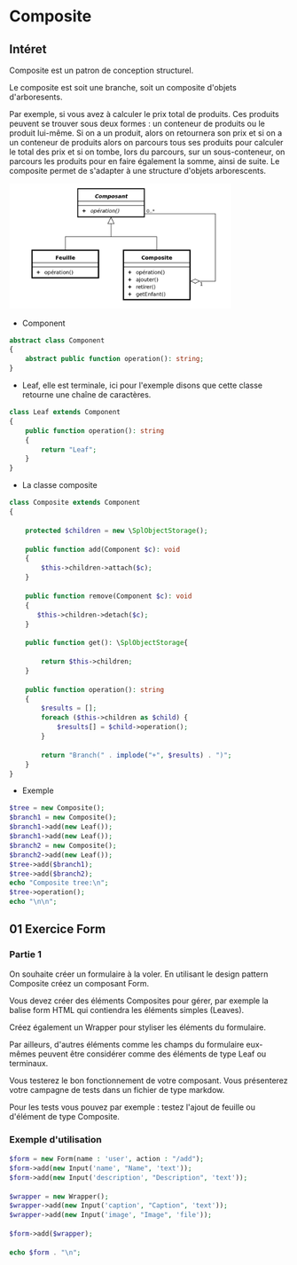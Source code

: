 # Composite

## Intéret

Composite est un patron de conception structurel.

Le composite est soit une branche, soit un composite d'objets d'arboresents.

Par exemple, si vous avez à calculer le prix total de produits. Ces produits peuvent se trouver sous deux formes : un conteneur de produits ou le produit lui-même. Si on a un produit, alors on retournera son prix et si on a un conteneur de produits alors on parcours tous ses produits pour calculer le total des prix et si on tombe, lors du parcours, sur un sous-conteneur, on parcours les produits pour en faire également la somme, ainsi de suite. Le composite permet de s'adapter à une structure d'objets arborescents.


<img src="images/composite.png" width="400" />

- Component

```php
abstract class Component
{
    abstract public function operation(): string;
}
```

- Leaf, elle est terminale, ici pour l'exemple disons que cette classe retourne une chaîne de caractères.

```php
class Leaf extends Component
{
    public function operation(): string
    {
        return "Leaf";
    }
}
```

- La classe composite

```php
class Composite extends Component
{

    protected $children = new \SplObjectStorage();

    public function add(Component $c): void
    {
        $this->children->attach($c);
    }

    public function remove(Component $c): void
    {
       $this->children->detach($c);
    }

    public function get(): \SplObjectStorage{

        return $this->children;
    }

    public function operation(): string
    {
        $results = [];
        foreach ($this->children as $child) {
            $results[] = $child->operation();
        }

        return "Branch(" . implode("+", $results) . ")";
    }
}
```

- Exemple

```php
$tree = new Composite();
$branch1 = new Composite();
$branch1->add(new Leaf());
$branch1->add(new Leaf());
$branch2 = new Composite();
$branch2->add(new Leaf());
$tree->add($branch1);
$tree->add($branch2);
echo "Composite tree:\n";
$tree->operation();
echo "\n\n";
```

## 01 Exercice Form

### Partie 1

On souhaite créer un formulaire à la voler. En utilisant le design pattern Composite créez un composant Form.

Vous devez créer des éléments Composites pour gérer, par exemple la balise form HTML qui contiendra les éléments simples (Leaves).

Créez également un Wrapper pour styliser les éléments du formulaire.

Par ailleurs, d'autres éléments comme les champs du formulaire eux-mêmes peuvent être considérer comme des éléments de type Leaf ou terminaux.

Vous testerez le bon fonctionnement de votre composant. Vous présenterez votre campagne de tests dans un fichier de type markdow.

Pour les tests vous pouvez par exemple : testez l'ajout de feuille ou d'élément de type Composite.

### Exemple d'utilisation

```php
$form = new Form(name : 'user', action : "/add");
$form->add(new Input('name', "Name", 'text'));
$form->add(new Input('description', "Description", 'text'));

$wrapper = new Wrapper();
$wrapper->add(new Input('caption', "Caption", 'text'));
$wrapper->add(new Input('image', "Image", 'file'));

$form->add($wrapper);

echo $form . "\n";
```
